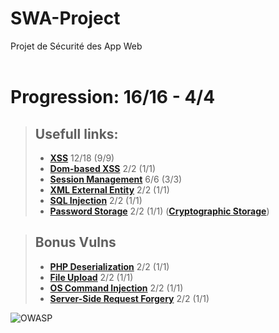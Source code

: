 # SWA-Project
Projet de Sécurité des App Web <br><br>

# Progression: 16/16 - 4/4

> ## Usefull links:  
> - **[XSS](https://cheatsheetseries.owasp.org/cheatsheets/Cross_Site_Scripting_Prevention_Cheat_Sheet.html)** 12/18 (9/9)
> - **[Dom-based XSS](https://cheatsheetseries.owasp.org/cheatsheets/DOM_based_XSS_Prevention_Cheat_Sheet.html)** 2/2 (1/1)
> - **[Session Management](https://cheatsheetseries.owasp.org/cheatsheets/Session_Management_Cheat_Sheet.html)** 6/6 (3/3)
> - **[XML External Entity](https://cheatsheetseries.owasp.org/cheatsheets/XML_External_Entity_Prevention_Cheat_Sheet.html)** 2/2 (1/1)
> - **[SQL Injection](https://cheatsheetseries.owasp.org/cheatsheets/SQL_Injection_Prevention_Cheat_Sheet.html)** 2/2 (1/1)
> - **[Password Storage](https://cheatsheetseries.owasp.org/cheatsheets/Password_Storage_Cheat_Sheet.html)** 2/2 (1/1)
>  (**[Cryptographic Storage](https://cheatsheetseries.owasp.org/cheatsheets/Cryptographic_Storage_Cheat_Sheet.html#defence-in-depth)**)

> ## Bonus Vulns
> - **[PHP Deserialization](https://cheatsheetseries.owasp.org/cheatsheets/Deserialization_Cheat_Sheet.html)**  2/2 (1/1)
> - **[File Upload](https://cheatsheetseries.owasp.org/cheatsheets/File_Upload_Cheat_Sheet.html)** 2/2 (1/1)
> - **[OS Command Injection](https://cheatsheetseries.owasp.org/cheatsheets/OS_Command_Injection_Defense_Cheat_Sheet.html)** 2/2 (1/1)
> - **[Server-Side Request Forgery](https://cheatsheetseries.owasp.org/cheatsheets/Server_Side_Request_Forgery_Prevention_Cheat_Sheet.html)** 2/2 (1/1)

![OWASP](https://camo.githubusercontent.com/96475b35e2706618a8fc7d125da55ecc4bbfc73f7963b45157fa91e264df9ecc/68747470733a2f2f6f776173702e6f72672f6173736574732f696d616765732f6c6f676f2e706e67)
